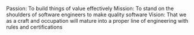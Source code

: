 Passion: To build things of value effectively
Mission: To stand on the shoulders of software engineers to make quality software
Vision: That we as a craft and occupation will mature into a proper line of engineering with rules and certifications